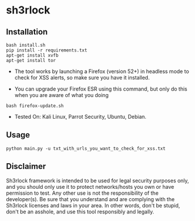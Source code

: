 # sh3rlock

## Installation

```
bash install.sh
pip install -r requirements.txt
apt-get install xvfb
apt-get install tor
```
* The tool works by launching a Firefox (version 52+) in headless mode to check for XSS alerts, so make sure you have it installed.

*  You can upgrade your Firefox ESR using this command, but only do this when you are aware of what you doing 

```
bash firefox-update.sh
```

* Tested On: Kali Linux, Parrot Security, Ubuntu, Debian.

## Usage

```
python main.py -u txt_with_urls_you_want_to_check_for_xss.txt
```

## Disclaimer

Sh3rlock framework is intended to be used for legal security purposes only, and you should only use it to protect networks/hosts you own or have permission to test. Any other use is not the responsibility of the developer(s). Be sure that you understand and are complying with the Sh3rlock licenses and laws in your area. In other words, don't be stupid, don't be an asshole, and use this tool responsibly and legally.
